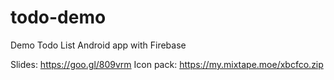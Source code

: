 # todo-demo
Demo Todo List Android app with Firebase

Slides: https://goo.gl/809vrm
Icon pack: https://my.mixtape.moe/xbcfco.zip
